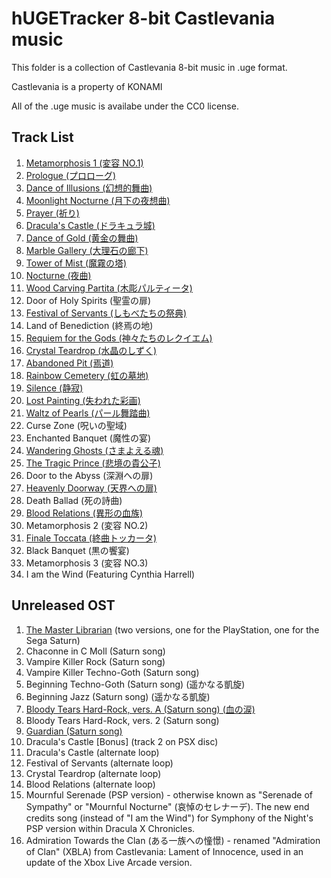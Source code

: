 # hUGETracker 8-bit Castlevania music

This folder is a collection of  Castlevania 8-bit music in .uge format.

Castlevania is a property of KONAMI

All of the .uge music is availabe under the CC0 license.

## Track List

1. [Metamorphosis 1 (変容 NO.1)](https://youtu.be/8vlDKYgxy7c)
2. [Prologue (プロローグ)](https://youtu.be/I0OnJpQiY2o)
3. [Dance of Illusions (幻想的舞曲)](https://youtu.be/o4Hmooy0fsI)
4. [Moonlight Nocturne (月下の夜想曲)](https://youtu.be/99xLiJQAOEY)
5. [Prayer (祈り)](https://youtu.be/hLQMYixygV8)
6. [Dracula's Castle (ドラキュラ城)](https://youtu.be/L4_bMXof6SM)
7. [Dance of Gold (黄金の舞曲)](https://youtu.be/Bowf061Gr-M)
8. [Marble Gallery (大理石の廊下)](https://youtu.be/uMoQSlP4oSQ)
9. [Tower of Mist (魔霧の塔)](https://youtu.be/xgpSJQl9UbE)
10. [Nocturne (夜曲)](https://youtu.be/_aB4DcBUffg)
11. [Wood Carving Partita (木彫パルティータ)](https://youtu.be/PJdwuY3sJ2I)
12. Door of Holy Spirits (聖霊の扉)
13. [Festival of Servants (しもべたちの祭典)](https://youtu.be/TNEELfskgAI)
14. Land of Benediction (終焉の地)
15. [Requiem for the Gods (神々たちのレクイエム)](https://youtu.be/srsXsVWYIT8)
16. [Crystal Teardrop (水晶のしずく)](https://youtu.be/BCyZux7bKkA)
17. [Abandoned Pit (焉道)](https://youtu.be/XbCva71TTzM)
18. [Rainbow Cemetery (虹の墓地)](https://youtu.be/yWSDWlrSnq0)
19. [Silence (静寂)](https://youtu.be/P-Q3LIncUrs)
20. [Lost Painting (失われた彩画)](https://youtu.be/ofvUNqYttUg)
21. [Waltz of Pearls (パール舞踏曲)](https://youtu.be/WwCQD6zwLhs)
22. Curse Zone (呪いの聖域)
23. Enchanted Banquet (魔性の宴)
24. [Wandering Ghosts (さまよえる魂)](https://youtu.be/tINusY8Ij2E)
25. [The Tragic Prince (悲境の貴公子)](https://youtu.be/jgITalUClBg)
26. Door to the Abyss (深淵への扉)
27. [Heavenly Doorway (天界への扉)](https://youtu.be/QNLnv-TM1js)
28. Death Ballad (死の詩曲)
29. [Blood Relations (異形の血族)](https://youtu.be/RIH1IHhFQxs)
30. Metamorphosis 2 (変容 NO.2)
31. [Finale Toccata (終曲トッカータ)](https://youtu.be/HRvsMhNORQ8)
32. Black Banquet (黒の饗宴)
33. Metamorphosis 3 (変容 NO.3)
34. I am the Wind (Featuring Cynthia Harrell)

## Unreleased OST

01. [The Master Librarian](https://youtu.be/PvfgDsW_U48) (two versions, one for the PlayStation, one for the Sega Saturn)
02. Chaconne in C Moll (Saturn song)
03. Vampire Killer Rock (Saturn song)
04. Vampire Killer Techno-Goth (Saturn song)
05. Beginning Techno-Goth (Saturn song) (遥かなる凱旋)
06. Beginning Jazz (Saturn song) (遥かなる凱旋)
07. [Bloody Tears Hard-Rock, vers. A (Saturn song) (血の涙)](https://youtu.be/R3XvDzwOeoQ)
08. Bloody Tears Hard-Rock, vers. 2 (Saturn song)
09. [Guardian (Saturn song)](https://youtu.be/FRA65a9vJXA)
10. Dracula's Castle [Bonus] (track 2 on PSX disc)
11. Dracula's Castle (alternate loop)
12. Festival of Servants (alternate loop)
13. Crystal Teardrop (alternate loop)
14. Blood Relations (alternate loop)
15. Mournful Serenade (PSP version) - otherwise known as "Serenade of Sympathy" or "Mournful Nocturne" (哀悼のセレナーデ). The new end credits song (instead of "I am the Wind") for Symphony of the Night's PSP version within Dracula X Chronicles.
16. Admiration Towards the Clan (ある一族への憧憬) - renamed "Admiration of Clan" (XBLA) from Castlevania: Lament of Innocence, used in an update of the Xbox Live Arcade version.
